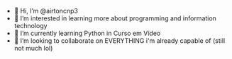 - 👋 Hi, I’m @airtoncnp3
- 👀 I’m interested in learning more about programming and information technology
- 🌱 I’m currently learning Python in Curso em Vídeo
- 💞️ I’m looking to collaborate on EVERYTHING i'm already capable of (still not much lol)

<!---
airtoncnp3/airtoncnp3 is a ✨ special ✨ repository because its `README.md` (this file) appears on your GitHub profile.
You can click the Preview link to take a look at your changes.
--->
